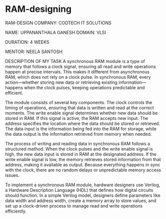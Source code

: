 # RAM-designing
RAM-DESIGN
COMPANY: CODTECH IT SOLUTIONS

NAME: UPPANANTHALA GANESH
DOMAIN: VLSI

DURATION: 4 WEEKS

MENTOR: NEELA SANTOSH

DESCRIPTION OF MY TASK
A synchronous RAM module is a type of memory that follows a clock signal, ensuring all read and write operations happen at precise intervals. This makes it different from asynchronous RAM, which does not rely on a clock pulse. In synchronous RAM, every action—whether storing new data or retrieving existing information—happens when the clock pulses, keeping operations predictable and efficient.

The module consists of several key components. The clock controls the timing of operations, ensuring that data is written and read at the correct moments. The write enable signal determines whether new data should be stored in RAM. If this signal is active, the RAM accepts new input. The address specifies the location where the data should be stored or retrieved. The data input is the information being fed into the RAM for storage, while the data output is the information retrieved from memory when needed.

The process of writing and reading data in synchronous RAM follows a structured method. When the clock pulses and the write enable signal is high, the new data input is stored in RAM at the designated address. If the write enable signal is low, the memory retrieves stored information from that address, making it available as output. Because everything happens in sync with the clock, there are no random delays or unpredictable memory access issues.

To implement a synchronous RAM module, hardware designers use Verilog, a Hardware Description Language (HDL) that defines how digital circuits should function. In a simple Verilog model, designers define parameters like data width and address width, create a memory array to store values, and set up a clock-driven process to manage read and write operations efficiently.


